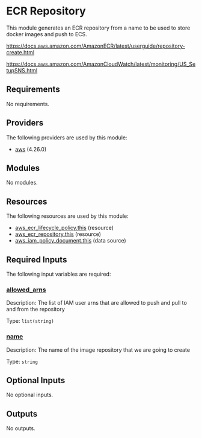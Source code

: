 # ECR Repository

This module generates an ECR repository from a name to be used to store docker images and push to ECS.

https://docs.aws.amazon.com/AmazonECR/latest/userguide/repository-create.html

https://docs.aws.amazon.com/AmazonCloudWatch/latest/monitoring/US_SetupSNS.html

## Requirements

No requirements.

## Providers

The following providers are used by this module:

- <a name="provider_aws"></a> [aws](#provider_aws) (4.26.0)

## Modules

No modules.

## Resources

The following resources are used by this module:

- [aws_ecr_lifecycle_policy.this](https://registry.terraform.io/providers/hashicorp/aws/latest/docs/resources/ecr_lifecycle_policy) (resource)
- [aws_ecr_repository.this](https://registry.terraform.io/providers/hashicorp/aws/latest/docs/resources/ecr_repository) (resource)
- [aws_iam_policy_document.this](https://registry.terraform.io/providers/hashicorp/aws/latest/docs/data-sources/iam_policy_document) (data source)

## Required Inputs

The following input variables are required:

### <a name="input_allowed_arns"></a> [allowed_arns](#input_allowed_arns)

Description: The list of IAM user arns that are allowed to push and pull to and from the repository

Type: `list(string)`

### <a name="input_name"></a> [name](#input_name)

Description: The name of the image repository that we are going to create

Type: `string`

## Optional Inputs

No optional inputs.

## Outputs

No outputs.
